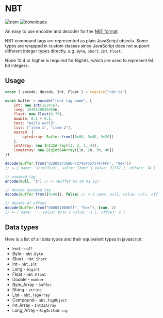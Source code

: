 # NBT

[![npm](https://img.shields.io/npm/v/nbt-ts.svg)](https://www.npmjs.com/package/nbt-ts)
[![downloads](https://img.shields.io/npm/dm/nbt-ts.svg)](https://www.npmjs.com/package/nbt-ts)

An easy to use encoder and decoder for the [NBT format](https://wiki.vg/NBT).

NBT compound tags are represented as plain JavaScript objects. Some types
are wrapped in custom classes since JavaScript does not support different integer
types directly, e.g. `Byte`, `Short`, `Int`, `Float`.

Node 10.4 or higher is required for BigInts, which are used to represent 64 bit integers.

## Usage

```js
const { encode, decode, Int, Float } = require("nbt-ts")

const buffer = encode("root tag name", {
    int: new Int(123456),
    long: 1040120600380n,
    float: new Float(0.75),
    double: 0.1 + 0.2,
    text: "Hello world",
    list: ["item 1", "item 2"],
    nested: {
        byteArray: Buffer.from([0x80, 0x40, 0x20])
    },
    intArray: new Int32Array([1, 2, 3, 4]),
    longArray: new BigInt64Array([1n, 2n, 3n, 4n])
})

decode(Buffer.from("02000973686F7274546573747FFF", "hex"))
// ⮡ { name: 'shortTest', value: Short { value: 32767 }, offset: 14 }

// unnamed tag
encode(null, "a") // ⮡ <Buffer 00 00 01 61>

// decode unnamed tag
decode(Buffer.from([0x00]), false) // ⮡ { name: null, value: null, offset: 1 }

// decode at offset
decode(Buffer.from("0000010000ff", "hex"), true, 2)
// ⮡ { name: '', value: Byte { value: -1 }, offset: 6 }
```

## Data types

Here is a list of all data types and their equivalent types in javascript:

- End - `null`
- Byte - `nbt.Byte`
- Short - `nbt.Short`
- Int - `nbt.Int`
- Long - `bigint`
- Float - `nbt.Float`
- Double - `number`
- Byte_Array - `Buffer`
- String - `string`
- List - `nbt.TagArray`
- Compound - `nbt.TagObject`
- Int_Array - `Int32Array`
- Long_Array - `BigInt64Array`
